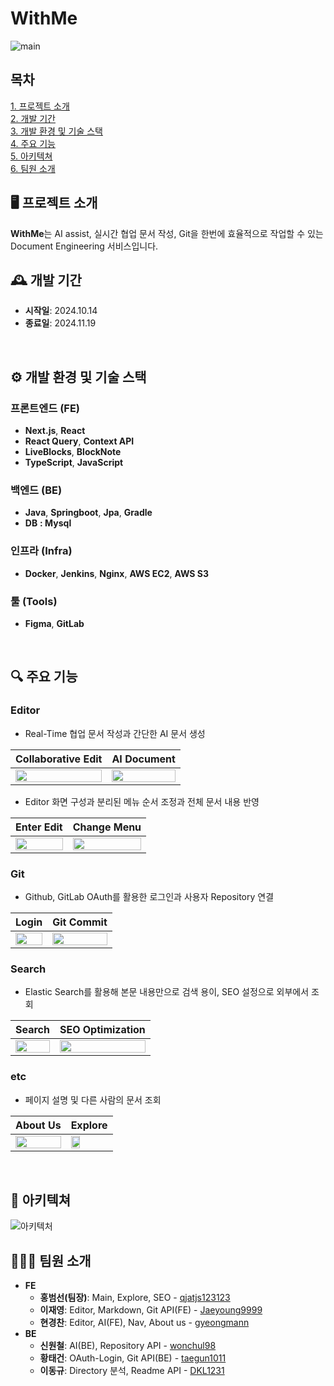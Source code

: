 # WithMe

![main](https://github.com/user-attachments/assets/917d2cf2-3ad8-4255-a1b7-5528a13c1725)

## 목차

[1. 프로젝트 소개](#️-프로젝트-소개) <br/>
[2. 개발 기간](#️-개발-기간) <br/>
[3. 개발 환경 및 기술 스택](#️-개발-환경-및-기술-스택) <br/>
[4. 주요 기능](#️-주요-기능) <br/>
[5. 아키텍쳐](#-아키텍쳐) <br/>
[6. 팀원 소개](#-팀원-소개) <br/>

## 🖥️ 프로젝트 소개

**WithMe**는 AI assist, 실시간 협업 문서 작성, Git을 한번에 효율적으로 작업할 수 있는 Document Engineering 서비스입니다.
<br/>

## 🕰️ 개발 기간

- **시작일**: 2024.10.14
- **종료일**: 2024.11.19
<br/>

## ⚙️ 개발 환경 및 기술 스택

### 프론트엔드 (FE)

- **Next.js**, **React**
- **React Query**, **Context API**
- **LiveBlocks**, **BlockNote**
- **TypeScript**, **JavaScript**

### 백엔드 (BE)

- **Java**, **Springboot**, **Jpa**, **Gradle**
- **DB** **: Mysql**

### 인프라 (Infra)

- **Docker**, **Jenkins**, **Nginx**, **AWS EC2**, **AWS S3**

### 툴 (Tools)

- **Figma**, **GitLab**
<br/>

## 🔍 주요 기능

### Editor

- Real-Time 협업 문서 작성과 간단한 AI 문서 생성
<div align="center">
  
  | **Collaborative Edit**                                                                                        | **AI Document**                                                                                   |
  | ----------------------------------------------------------------------------------------------------- | ------------------------------------------------------------------------------------------------ |
  | <img src="https://github.com/user-attachments/assets/92c608c8-563e-46a9-b452-6b5df406c15e" width="100%"/> | <img src="https://github.com/user-attachments/assets/886c1dda-d85c-4135-8c95-dd7e3e4e104a" width="100%"/> |
  
</div>


- Editor 화면 구성과 분리된 메뉴 순서 조정과 전체 문서 내용 반영
<div align="center">
  
  | **Enter Edit**                                                                                        | **Change Menu**                                                                                   |
  | ----------------------------------------------------------------------------------------------------- | ------------------------------------------------------------------------------------------------ |
  | <img src="https://github.com/user-attachments/assets/fc1dc17f-758c-4c66-a085-2a35f1539e52" width="100%"/> | <img src="https://github.com/user-attachments/assets/d0271fa3-5e97-47ae-908b-11d509110c88" width="100%"/> |
  
</div>

### Git
- Github, GitLab OAuth를 활용한 로그인과 사용자 Repository 연결
<div align="center">
  
  | **Login**                                                                                            | **Git Commit**                                                                                   |
  | ----------------------------------------------------------------------------------------------------- | ------------------------------------------------------------------------------------------------ |
  | <img src="https://github.com/user-attachments/assets/e11a3dc6-725e-4e35-a488-7dad5b8251a9" width="100%"/> | <img src="https://github.com/user-attachments/assets/842c064c-8605-432b-b0ff-a4a3144fbab2" width="100%"/> |
  
</div>

### Search
- Elastic Search를 활용해 본문 내용만으로 검색 용이, SEO 설정으로 외부에서 조회
<div align="center">
  
  | **Search**                                                                                            | **SEO Optimization**                                                                              |
  | ------------------------------------------------------------------------------------------------------ | ------------------------------------------------------------------------------------------------ |
  | <img src="https://github.com/user-attachments/assets/df4f600d-ff7c-4e5b-ab7b-fbacc95f7295" width="100%"/> | <img src="https://github.com/user-attachments/assets/f095304e-192b-4430-a1d1-9fb0cb866a78" width="100%"/> |
  
</div>

### etc
- 페이지 설명 및 다른 사람의 문서 조회
<div align="center">
  
  | **About Us**                                                                                          | **Explore**                                                                                       |
  | ------------------------------------------------------------------------------------------------------ | ------------------------------------------------------------------------------------------------ |
  | <img src="https://github.com/user-attachments/assets/e3632497-7335-45bd-ae03-8d233af03ab2" width="100%"/> | <img src="https://github.com/user-attachments/assets/2114fd83-7839-4f5c-99fa-73fa700f40ff" width="50%"/> |
  
</div>

<br/>

## 🧱 아키텍쳐

![아키텍처](https://github.com/user-attachments/assets/c6afd827-4dc9-4c93-a96c-878c38aef708)
<br/>

## 🧑‍🤝‍🧑 팀원 소개

- **FE**
  - **홍범선(팀장)**: Main, Explore, SEO - [qjatjs123123](https://github.com/qjatjs123123)
  - **이재영**: Editor, Markdown, Git API(FE) - [Jaeyoung9999](https://github.com/Jaeyoung9999)
  - **현경찬**: Editor, AI(FE), Nav, About us - [gyeongmann](https://github.com/gyeongmann)
- **BE**
  - **신원철**: AI(BE), Repository API - [wonchul98](https://github.com/wonchul98)
  - **황태건**: OAuth-Login, Git API(BE) - [taegun1011](https://github.com/taegun1011)
  - **이동규**: Directory 분석, Readme API - [DKL1231](https://github.com/DKL1231)
